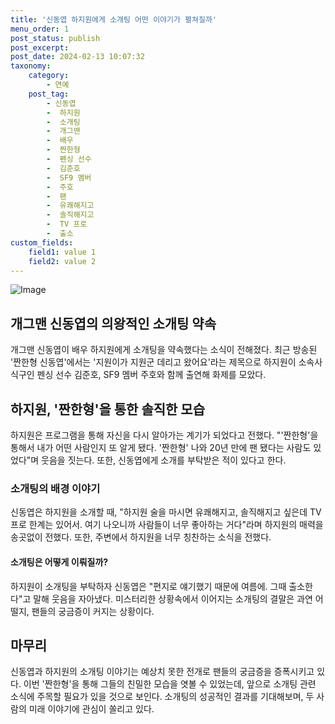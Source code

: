 ```yaml
---
title: '신동엽 하지원에게 소개팅 어떤 이야기가 펼쳐질까'
menu_order: 1
post_status: publish
post_excerpt: 
post_date: 2024-02-13 10:07:32
taxonomy:
    category:
        - 연예
    post_tag:
        - 신동엽
        -  하지원
        -  소개팅
        -  개그맨
        -  배우
        -  짠한형
        -  펜싱 선수
        -  김준호
        -  SF9 멤버
        -  주호
        -  팬
        -  유쾌해지고
        -  솔직해지고
        -  TV 프로
        -  출소
custom_fields:
    field1: value 1
    field2: value 2
---
```


![Image](https://ssl.pstatic.net/mimgnews/image/408/2024/02/13/0000214602_001_20240213071804546.jpg?type=w540)

## 개그맨 신동엽의 의왕적인 소개팅 약속
개그맨 신동엽이 배우 하지원에게 소개팅을 약속했다는 소식이 전해졌다. 최근 방송된 '짠한형 신동엽'에서는 '지원이가 지원군 데리고 왔어요'라는 제목으로 하지원이 소속사 식구인 펜싱 선수 김준호, SF9 멤버 주호와 함께 출연해 화제를 모았다.
## 하지원, '짠한형'을 통한 솔직한 모습
하지원은 프로그램을 통해 자신을 다시 알아가는 계기가 되었다고 전했다. "'짠한형'을 통해서 내가 어떤 사람인지 또 알게 됐다. '짠한형' 나와 20년 만에 팬 됐다는 사람도 있었다"며 웃음을 짓는다. 또한, 신동엽에게 소개를 부탁받은 적이 있다고 한다.
### 소개팅의 배경 이야기
신동엽은 하지원을 소개할 때, "하지원 술을 마시면 유쾌해지고, 솔직해지고 싶은데 TV 프로 한계는 있어서. 여기 나오니까 사람들이 너무 좋아하는 거다"라며 하지원의 매력을 송곳없이 전했다. 또한, 주변에서 하지원을 너무 칭찬하는 소식을 전했다.
#### 소개팅은 어떻게 이뤄질까?
하지원이 소개팅을 부탁하자 신동엽은 "편지로 얘기했기 때문에 여름에. 그때 출소한다"고 말해 웃음을 자아냈다. 미스터리한 상황속에서 이어지는 소개팅의 결말은 과연 어떨지, 팬들의 궁금증이 커지는 상황이다.
## 마무리
신동엽과 하지원의 소개팅 이야기는 예상치 못한 전개로 팬들의 궁금증을 증폭시키고 있다. 이번 '짠한형'을 통해 그들의 친밀한 모습을 엿볼 수 있었는데, 앞으로 소개팅 관련 소식에 주목할 필요가 있을 것으로 보인다. 소개팅의 성공적인 결과를 기대해보며, 두 사람의 미래 이야기에 관심이 쏠리고 있다.

